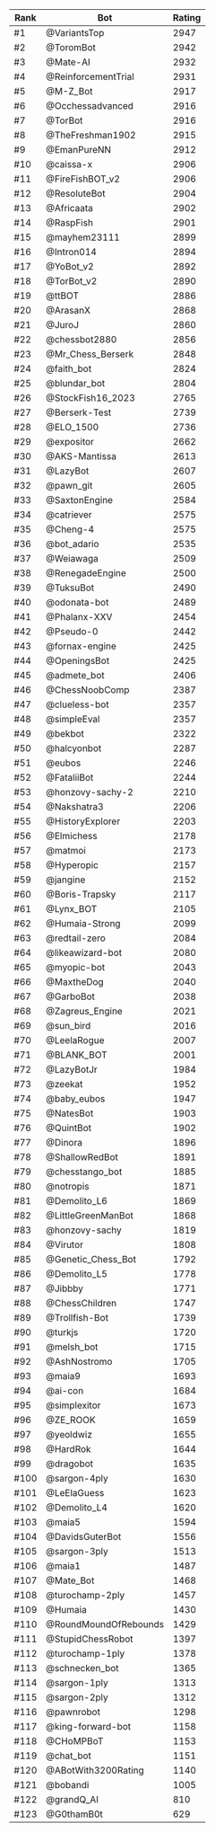Rank|Bot|Rating
---|---|---
#1|@VariantsTop|2947
#2|@ToromBot|2942
#3|@Mate-AI|2932
#4|@ReinforcementTrial|2931
#5|@M-Z_Bot|2917
#6|@Occhessadvanced|2916
#7|@TorBot|2916
#8|@TheFreshman1902|2915
#9|@EmanPureNN|2912
#10|@caissa-x|2906
#11|@FireFishBOT_v2|2906
#12|@ResoluteBot|2904
#13|@Africaata|2902
#14|@RaspFish|2901
#15|@mayhem23111|2899
#16|@Intron014|2894
#17|@YoBot_v2|2892
#18|@TorBot_v2|2890
#19|@ttBOT|2886
#20|@ArasanX|2868
#21|@JuroJ|2860
#22|@chessbot2880|2856
#23|@Mr_Chess_Berserk|2848
#24|@faith_bot|2824
#25|@blundar_bot|2804
#26|@StockFish16_2023|2765
#27|@Berserk-Test|2739
#28|@ELO_1500|2736
#29|@expositor|2662
#30|@AKS-Mantissa|2613
#31|@LazyBot|2607
#32|@pawn_git|2605
#33|@SaxtonEngine|2584
#34|@catriever|2575
#35|@Cheng-4|2575
#36|@bot_adario|2535
#37|@Weiawaga|2509
#38|@RenegadeEngine|2500
#39|@TuksuBot|2490
#40|@odonata-bot|2489
#41|@Phalanx-XXV|2454
#42|@Pseudo-0|2442
#43|@fornax-engine|2425
#44|@OpeningsBot|2425
#45|@admete_bot|2406
#46|@ChessNoobComp|2387
#47|@clueless-bot|2357
#48|@simpleEval|2357
#49|@bekbot|2322
#50|@halcyonbot|2287
#51|@eubos|2246
#52|@FataliiBot|2244
#53|@honzovy-sachy-2|2210
#54|@Nakshatra3|2206
#55|@HistoryExplorer|2203
#56|@Elmichess|2178
#57|@matmoi|2173
#58|@Hyperopic|2157
#59|@jangine|2152
#60|@Boris-Trapsky|2117
#61|@Lynx_BOT|2105
#62|@Humaia-Strong|2099
#63|@redtail-zero|2084
#64|@likeawizard-bot|2080
#65|@myopic-bot|2043
#66|@MaxtheDog|2040
#67|@GarboBot|2038
#68|@Zagreus_Engine|2021
#69|@sun_bird|2016
#70|@LeelaRogue|2007
#71|@BLANK_BOT|2001
#72|@LazyBotJr|1984
#73|@zeekat|1952
#74|@baby_eubos|1947
#75|@NatesBot|1903
#76|@QuintBot|1902
#77|@Dinora|1896
#78|@ShallowRedBot|1891
#79|@chesstango_bot|1885
#80|@notropis|1871
#81|@Demolito_L6|1869
#82|@LittleGreenManBot|1868
#83|@honzovy-sachy|1819
#84|@Virutor|1808
#85|@Genetic_Chess_Bot|1792
#86|@Demolito_L5|1778
#87|@Jibbby|1771
#88|@ChessChildren|1747
#89|@Trollfish-Bot|1739
#90|@turkjs|1720
#91|@melsh_bot|1715
#92|@AshNostromo|1705
#93|@maia9|1693
#94|@ai-con|1684
#95|@simplexitor|1673
#96|@ZE_ROOK|1659
#97|@yeoldwiz|1655
#98|@HardRok|1644
#99|@dragobot|1635
#100|@sargon-4ply|1630
#101|@LeElaGuess|1623
#102|@Demolito_L4|1620
#103|@maia5|1594
#104|@DavidsGuterBot|1556
#105|@sargon-3ply|1513
#106|@maia1|1487
#107|@Mate_Bot|1468
#108|@turochamp-2ply|1457
#109|@Humaia|1430
#110|@RoundMoundOfRebounds|1429
#111|@StupidChessRobot|1397
#112|@turochamp-1ply|1378
#113|@schnecken_bot|1365
#114|@sargon-1ply|1313
#115|@sargon-2ply|1312
#116|@pawnrobot|1298
#117|@king-forward-bot|1158
#118|@CHoMPBoT|1153
#119|@chat_bot|1151
#120|@ABotWith3200Rating|1140
#121|@bobandi|1005
#122|@grandQ_AI|810
#123|@G0thamB0t|629
